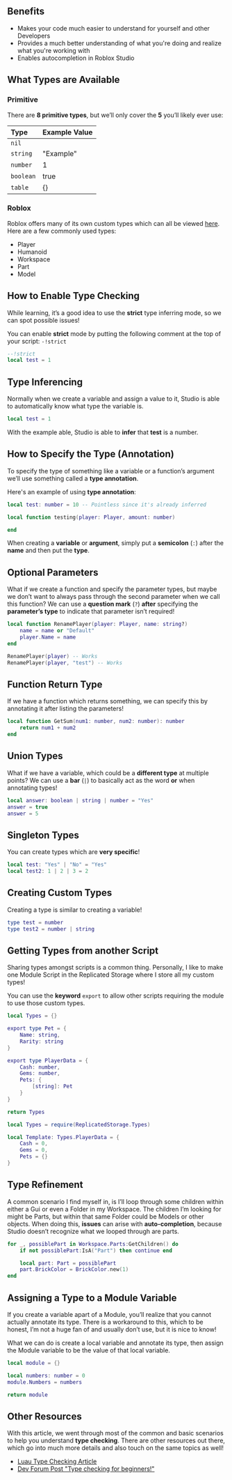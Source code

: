 ## Benefits

* Makes your code much easier to understand for yourself and other Developers
* Provides a much better understanding of what you're doing and realize what you're working with
* Enables autocompletion in Roblox Studio

## What Types are Available

### Primitive

There are **8 primitive types**, but we’ll only cover the **5** you’ll likely ever use:

| Type      | Example Value                          |
| :---------- | :----------------------------------- |
| `nil` | |
| `string` | "Example" |
| `number` | 1 |
| `boolean` | true |
| `table` | {} |

### Roblox

Roblox offers many of its own custom types which can all be viewed [here](https://developer.roblox.com/en-us/api-reference). Here are a few commonly used types:

* Player
* Humanoid
* Workspace
* Part
* Model

## How to Enable Type Checking

While learning, it’s a good idea to use the **strict** type inferring mode, so we can spot possible issues!

You can enable **strict** mode by putting the following comment at the top of your script: `-!strict`

``` lua
--!strict
local test = 1
```

## Type Inferencing

Normally when we create a variable and assign a value to it, Studio is able to automatically know what type the variable is.

``` lua
local test = 1
```

With the example able, Studio is able to **infer** that **test** is a number.

## How to Specify the Type (Annotation)

To specify the type of something like a variable or a function’s argument we’ll use something called a **type annotation**.

Here's an example of using **type annotation**:

``` lua
local test: number = 10 -- Pointless since it's already inferred

local function testing(player: Player, amount: number)

end
```

When creating a **variable** or **argument**, simply put a **semicolon** (`:`) after the **name** and then put the **type**.

## Optional Parameters

What if we create a function and specify the parameter types, but maybe we don’t want to always pass through the second parameter when we call this function? We can use a **question mark** (`?`) **after** specifying the **parameter’s type** to indicate that parameter isn’t required!

``` lua
local function RenamePlayer(player: Player, name: string?)
	name = name or "Default"
	player.Name = name
end

RenamePlayer(player) -- Works
RenamePlayer(player, "test") -- Works
```

## Function Return Type

If we have a function which returns something, we can specify this by annotating it after listing the parameters!

``` lua
local function GetSum(num1: number, num2: number): number
	return num1 + num2
end
```

## Union Types

What if we have a variable, which could be a **different type** at multiple points? We can use a **bar** (`|`) to basically act as the word **or** when annotating types!

``` lua
local answer: boolean | string | number = "Yes"
answer = true
answer = 5
```

## Singleton Types

You can create types which are **very specific**!

``` lua
local test: "Yes" | "No" = "Yes"
local test2: 1 | 2 | 3 = 2
```

## Creating Custom Types

Creating a type is similar to creating a variable!

``` lua
type test = number
type test2 = number | string
```

## Getting Types from another Script

Sharing types amongst scripts is a common thing. Personally, I like to make one Module Script in the Replicated Storage where I store all my custom types!

You can use the **keyword** `export` to allow other scripts requiring the module to use those custom types.

``` lua title="ReplicatedStorage/Types.lua"
local Types = {}

export type Pet = {
	Name: string,
	Rarity: string
}

export type PlayerData = {
	Cash: number,
	Gems: number,
	Pets: {
		[string]: Pet
	}
}

return Types
```

``` lua title="ServerScriptService/PlayerData.server.lua"
local Types = require(ReplicatedStorage.Types)

local Template: Types.PlayerData = {
    Cash = 0,
    Gems = 0,
    Pets = {}
}
```

## Type Refinement

A common scenario I find myself in, is I’ll loop through some children within either a Gui or even a Folder in my Workspace. The children I’m looking for might be Parts, but within that same Folder could be Models or other objects. When doing this, **issues** can arise with **auto-completion**, because Studio doesn’t recognize what we looped through are parts.

``` lua
for _, possiblePart in Workspace.Parts:GetChildren() do
	if not possiblePart:IsA("Part") then continue end

	local part: Part = possiblePart
	part.BrickColor = BrickColor.new(1)
end
```

## Assigning a Type to a Module Variable

If you create a variable apart of a Module, you’ll realize that you cannot actually annotate its type. There is a workaround to this, which to be honest, I’m not a huge fan of and usually don’t use, but it is nice to know!

What we can do is create a local variable and annotate its type, then assign the Module variable to be the value of that local variable.

``` lua
local module = {}

local numbers: number = 0
module.Numbers = numbers

return module
```

## Other Resources

With this article, we went through most of the common and basic scenarios to help you understand **type checking**. There are other resources out there, which go into much more details and also touch on the same topics as well!

* [Luau Type Checking Article](https://luau-lang.org/typecheck)
* [Dev Forum Post "Type checking for beginners!"](https://devforum.roblox.com/t/type-checking-for-beginners/1027242)